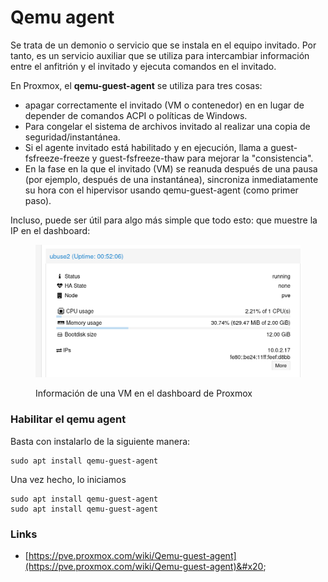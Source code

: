 # Qemu agent

Se trata de un demonio o servicio que se instala en el equipo invitado. Por tanto, es un servicio auxiliar que se utiliza para intercambiar información entre el anfitrión y el invitado y ejecuta comandos en el invitado.

En Proxmox, el **qemu-guest-agent** se utiliza para tres cosas:

* apagar correctamente el invitado (VM o contenedor) en en lugar de depender de comandos ACPI o políticas de Windows.
* Para congelar el sistema de archivos invitado al realizar una copia de seguridad/instantánea.&#x20;
* Si el agente invitado está habilitado y en ejecución, llama a guest-fsfreeze-freeze y guest-fsfreeze-thaw para mejorar la "consistencia".
* En la fase en la que el invitado (VM) se reanuda después de una pausa (por ejemplo, después de una instantánea), sincroniza inmediatamente su hora con el hipervisor usando qemu-guest-agent (como primer paso).

Incluso, puede ser útil para algo más simple que todo esto: que muestre la IP en el dashboard:

<figure><img src="../../.gitbook/assets/image.png" alt="" width="563"><figcaption><p>Información de una VM en el dashboard de Proxmox</p></figcaption></figure>

### Habilitar el qemu agent

Basta con instalarlo de la siguiente manera:

```
sudo apt install qemu-guest-agent
```

Una vez hecho, lo iniciamos&#x20;

```
sudo apt install qemu-guest-agent
sudo apt install qemu-guest-agent
```

### Links

* [https://pve.proxmox.com/wiki/Qemu-guest-agent](https://pve.proxmox.com/wiki/Qemu-guest-agent)&#x20;
